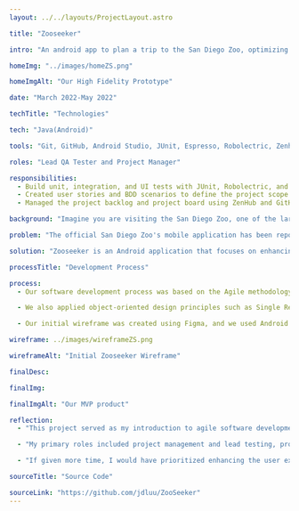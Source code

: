 ```yaml
---
layout: ../../layouts/ProjectLayout.astro

title: "Zooseeker"

intro: "An android app to plan a trip to the San Diego Zoo, optimizing routes for minimal walking to desired exhibits."

homeImg: "../images/homeZS.png"

homeImgAlt: "Our High Fidelity Prototype"

date: "March 2022-May 2022"

techTitle: "Technologies"

tech: "Java(Android)"

tools: "Git, GitHub, Android Studio, JUnit, Espresso, Robolectric, Zenhub, Github Actions CI"

roles: "Lead QA Tester and Project Manager"

responsibilities:
  - Build unit, integration, and UI tests with JUnit, Robolectric, and Espresso which were automated using Github Actions CI.
  - Created user stories and BDD scenarios to define the project scope and requirements.
  - Managed the project backlog and project board using ZenHub and GitHub Issues.

background: "Imagine you are visiting the San Diego Zoo, one of the largest and most diverse zoos in the world. The zoo has over 100 acres of land and more than 3,500 animals of over 650 species. To help you explore the zoo and its exhibits, the zoo has a mobile application that is supposed to guide you through the zoo."

problem: "The official San Diego Zoo's mobile application has been reported as cumbersome and challenging to use by users. Visitors have experienced difficulty following the directions provided by the app, resulting in frustration and confusion. As a result, some visitors have abandoned the app and reported more success with paper maps."

solution: "Zooseeker is an Android application that focuses on enhancing the visitor experience through enhanced navigation. Visitors can create and manage their own exhibit plan, through enahnced search and filtering options. After a plan is created, Zooseeker provides directions for the shortest path to visit all exhibits in their plan. Visitors can adjust their plan, and the app will automatically redirect and re-route. "

processTitle: "Development Process"

process:
  - Our software development process was based on the Agile methodology, which involved creating user stories and Behavior-Driven Development (BDD) scenarios. We used ZenHub to manage our project backlog and GitHub Actions for continuous integration. We also used GitHub Projects to manage our project board and track our progress.

  - We also applied object-oriented design principles such as Single Responsibility Principle (SRP), Dependency Inversion Principle, and the Open-Closed Principle to ensure our code was modular, maintainable, and scalable. We also used the Model-View-Controller (MVC) design pattern to separate the presentation layer from the business logic and data access layers.

  - Our initial wireframe was created using Figma, and we used Android Studio to develop our application. We used JUnit, Robolectric, and Espresso to test our application. We also used GitHub Actions for continuous integration.

wireframe: ../images/wireframeZS.png

wireframeAlt: "Initial Zooseeker Wireframe"

finalDesc:

finalImg:

finalImgAlt: "Our MVP product"

reflection:
  - "This project served as my introduction to agile software development. I gained valuable experience in planning iterations, working collaboratively in cross-functional teams, and knowing when to pivot for successful sprint deliverables."

  - "My primary roles included project management and lead testing, providing me with communication skills and familiarity with continuous integration and Android testing frameworks like Espresso."

  - "If given more time, I would have prioritized enhancing the user experience. While we focused on meeting our MVP and implementing all user stories, it would have been more beneficial to refine the core features’ user experience rather than include less essential features. We rushed through the user interface as that wasn't a priority for our MVP, but it would have been better to have a more polished UI."

sourceTitle: "Source Code"

sourceLink: "https://github.com/jdluu/ZooSeeker"
---
```

